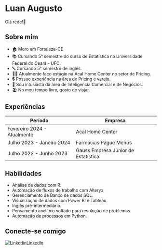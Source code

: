 # Luan Augusto 

Olá rede!👋

## Sobre mim

- 🏠 Moro em Fortaleza-CE
- 📚 Cursando 5° semestre do curso de Estatística na Universidade Federal do Ceará - UFC.
- 🔤 Cursando 5° semestre de inglês.
- 👨‍💼 Atualmente faço estágio na Acal Home Center no setor de Pricing.
- 💲 Possuo experiência na área de Pricing e varejo.
- 💼 Sou intusiasta da área de Inteligencia Comercial e de Negócios.
- 🏖 No meu tempo livre, gosto de viajar.

## Experiências

| Período  | Empresa |
| ------------- | ------------- |
| Fevereiro 2024  - Atualmente  | Acal Home Center  |
| Julho 2023 - Janeiro 2024  | Farmácias Pague Menos  |
| Julho 2022 - Junho 2023  | Gauss Empresa Júnior de Estatística  |

## Habilidades
- Análise de dados com R.
- Automação de fluxos de trabalho com Alteryx.
- Gerenciamento de Banco de dados SQL.
- Visualização de dados com Power BI e Tableau.
- Inglês pré-intermediário.
- Pensamento analítico voltado para resolução de problemas.
- Automação de processos em Python.

## Conecte-se comigo
[![Linkedin](https://i.stack.imgur.com/gVE0j.png)LinkedIn](https://www.linkedin.com/in/luan-augusto-994a03166/)
